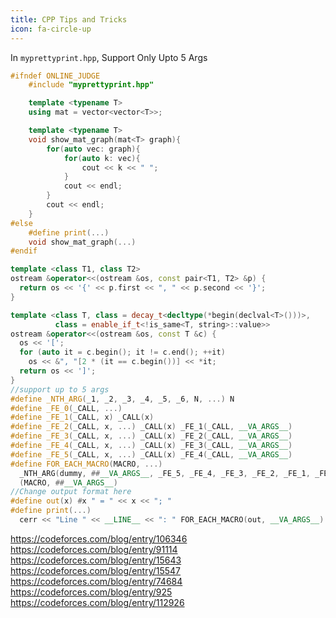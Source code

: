 ```yaml
---
title: CPP Tips and Tricks
icon: fa-circle-up
---
```



In `myprettyprint.hpp`, Support Only Upto 5 Args

```cpp
#ifndef ONLINE_JUDGE
    #include "myprettyprint.hpp"

    template <typename T>
    using mat = vector<vector<T>>;

    template <typename T>
    void show_mat_graph(mat<T> graph){
        for(auto vec: graph){
            for(auto k: vec){
                cout << k << " ";
            }
            cout << endl;
        }
        cout << endl;
    }
#else
    #define print(...)
    void show_mat_graph(...)
#endif
```



```cpp
template <class T1, class T2>
ostream &operator<<(ostream &os, const pair<T1, T2> &p) {
  return os << '{' << p.first << ", " << p.second << '}';
}

template <class T, class = decay_t<decltype(*begin(declval<T>()))>,
          class = enable_if_t<!is_same<T, string>::value>>
ostream &operator<<(ostream &os, const T &c) {
  os << '[';
  for (auto it = c.begin(); it != c.end(); ++it)
    os << &", "[2 * (it == c.begin())] << *it;
  return os << ']';
}
//support up to 5 args
#define _NTH_ARG(_1, _2, _3, _4, _5, _6, N, ...) N
#define _FE_0(_CALL, ...)
#define _FE_1(_CALL, x) _CALL(x)
#define _FE_2(_CALL, x, ...) _CALL(x) _FE_1(_CALL, __VA_ARGS__)
#define _FE_3(_CALL, x, ...) _CALL(x) _FE_2(_CALL, __VA_ARGS__)
#define _FE_4(_CALL, x, ...) _CALL(x) _FE_3(_CALL, __VA_ARGS__)
#define _FE_5(_CALL, x, ...) _CALL(x) _FE_4(_CALL, __VA_ARGS__)
#define FOR_EACH_MACRO(MACRO, ...)                                             \
  _NTH_ARG(dummy, ##__VA_ARGS__, _FE_5, _FE_4, _FE_3, _FE_2, _FE_1, _FE_0)     \
  (MACRO, ##__VA_ARGS__)
//Change output format here
#define out(x) #x " = " << x << "; "
#define print(...)                                                              \
  cerr << "Line " << __LINE__ << ": " FOR_EACH_MACRO(out, __VA_ARGS__) << "\n"
```



https://codeforces.com/blog/entry/106346
https://codeforces.com/blog/entry/91114
https://codeforces.com/blog/entry/15643
https://codeforces.com/blog/entry/15547
https://codeforces.com/blog/entry/74684
https://codeforces.com/blog/entry/925
https://codeforces.com/blog/entry/112926
